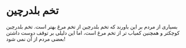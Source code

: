 # تخم بلدرچین

بسیاری از مردم بر این باورند که تخم بلدرچین از تخم مرغ بهتر است. تخم بلدرچین
کوچکتر و همچنین کمیاب تر از تخم مرغ است، اما این دلیلی بر توقف دوست داشتن بعضی
مردم از آن نمی شود!
